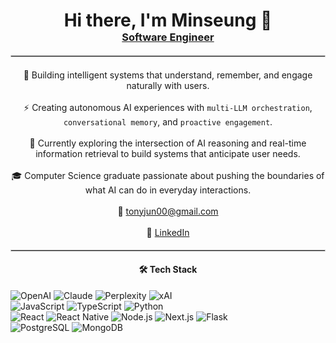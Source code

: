 <div align="center">
<h1 style="margin-bottom: 0;">Hi there, I'm Minseung 👋</h1>
<h3 style="margin-top: 0;"><a href="https://www.minseungjeon.com" style="text-decoration: underline;">Software Engineer</a></h3>
<hr style="border: 0.5px solid #ccc; margin: 1.2rem 0">

🤖 Building intelligent systems that understand, remember, and engage naturally with users.
<br><br>
⚡ Creating autonomous AI experiences with `multi-LLM orchestration`, `conversational memory`, and `proactive engagement`.
<br><br>
🎯 Currently exploring the intersection of AI reasoning and real-time information retrieval to build systems that anticipate user needs.
<br><br>
🎓 Computer Science graduate passionate about pushing the boundaries of what AI can do in everyday interactions.
<br><br>
📧 [tonyjun00@gmail.com](mailto:tonyjun00@gmail.com)
<br><br>
🔗  [LinkedIn](https://www.linkedin.com/in/minseung-jeon-58ba69287/) 

<hr style="border: 0.5px solid #ccc; margin: 1.2rem 0">

<h4>🛠 Tech Stack</h4>
<div align="left" style="margin: 0.8rem 0">
  <img src="https://img.shields.io/badge/OpenAI-412991?style=flat&logo=openai&logoColor=white" alt="OpenAI">
  <img src="https://img.shields.io/badge/Claude-FF6B35?style=flat&logo=anthropic&logoColor=white" alt="Claude">
  <img src="https://img.shields.io/badge/Perplexity-1FB6FF?style=flat&logoColor=white" alt="Perplexity">
  <img src="https://img.shields.io/badge/xAI-000000?style=flat&logoColor=white" alt="xAI">
  <br>
  <img src="https://img.shields.io/badge/JavaScript-F7DF1E?style=flat&logo=javascript&logoColor=black" alt="JavaScript">
  <img src="https://img.shields.io/badge/TypeScript-3178C6?style=flat&logo=typescript&logoColor=white" alt="TypeScript">
  <img src="https://img.shields.io/badge/Python-3776AB?style=flat&logo=python&logoColor=white" alt="Python">
  <br>
  <img src="https://img.shields.io/badge/React-20232A?style=flat&logo=react&logoColor=61DAFB" alt="React">
  <img src="https://img.shields.io/badge/React_Native-61DAFB?style=flat&logo=react&logoColor=white" alt="React Native">
  <img src="https://img.shields.io/badge/Node.js-339933?style=flat&logo=nodedotjs&logoColor=white" alt="Node.js">
  <img src="https://img.shields.io/badge/Next.js-000000?style=flat&logo=nextdotjs&logoColor=white" alt="Next.js">
  <img src="https://img.shields.io/badge/Flask-000000?style=flat&logo=flask&logoColor=white" alt="Flask">
  <br>
  <img src="https://img.shields.io/badge/PostgreSQL-336791?style=flat&logo=postgresql&logoColor=white" alt="PostgreSQL">
  <img src="https://img.shields.io/badge/MongoDB-47A248?style=flat&logo=mongodb&logoColor=white" alt="MongoDB">
</div>
